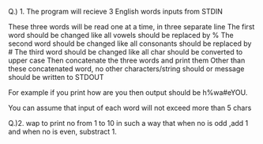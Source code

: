 Q.) 1. The program will recieve 3 English words inputs from STDIN

These three words will be read one at a time, in three separate line
The first word should be changed like all vowels should be replaced by %
The second word should be changed like all consonants should be replaced by #
The third word should be changed like all char should be converted to upper case
Then concatenate the three words and print them
Other than these concatenated word, no other characters/string should or message should be written to STDOUT

For example if you print how are you then output should be h%wa#eYOU.

You can assume that input of each word will not exceed more than 5 chars

Q.)2. wap to print no from 1 to 10 in such a way that when no is odd ,add 1 and when no is even, substract 1.
